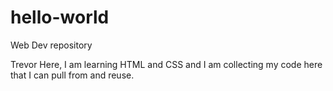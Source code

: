 # hello-world
Web Dev repository

Trevor Here, I am learning HTML and CSS and I am collecting my code here that I can pull from and reuse. 

